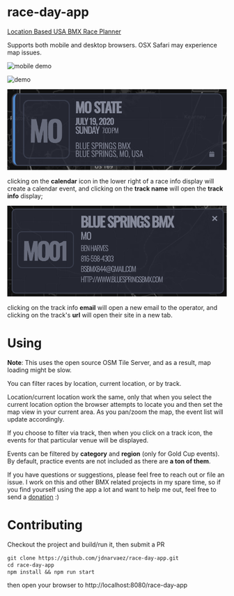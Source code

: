 # race-day-app
[Location Based USA BMX Race Planner](http://jdnarvaez.github.io/race-day-app/)

Supports both mobile and desktop browsers. OSX Safari may experience map issues.

![mobile demo](https://raw.githubusercontent.com/jdnarvaez/race-day-app/master/docs/images/mobile_demo.gif)

![demo](https://raw.githubusercontent.com/jdnarvaez/race-day-app/master/docs/images/demo.gif)

![race-info](https://raw.githubusercontent.com/jdnarvaez/race-day-app/master/docs/images/race-info.png)

clicking on the **calendar** icon in the lower right of a race info display will create a calendar event, and clicking on the **track name** will open the **track info** display;

![track-info](https://raw.githubusercontent.com/jdnarvaez/race-day-app/master/docs/images/track-info.png)

clicking on the track info **email** will open a new email to the operator, and clicking on the track's **url** will open their site in a new tab.

# Using

**Note**: This uses the open source OSM Tile Server, and as a result, map loading might be slow. 

You can filter races by location, current location, or by track. 

Location/current location work the same, only that when you select the current location option the browser attempts to locate you and then set the map view in your current area. As you pan/zoom the map, the event list will update accordingly. 

If you choose to filter via track, then when you click on a track icon, the events for that particular venue will be displayed.

Events can be filtered by **category** and **region** (only for Gold Cup events). By default, practice events are not included as there are **a ton of them**. 

If you have questions or suggestions, please feel free to reach out or file an issue. I work on this and other BMX related projects in my spare time, so if you find yourself using the app a lot and want to help me out, feel free to send a [donation](https://paypal.me/jdnarvaez) :) 

# Contributing

Checkout the project and build/run it, then submit a PR

```
git clone https://github.com/jdnarvaez/race-day-app.git
cd race-day-app
npm install && npm run start
```

then open your browser to http://localhost:8080/race-day-app
